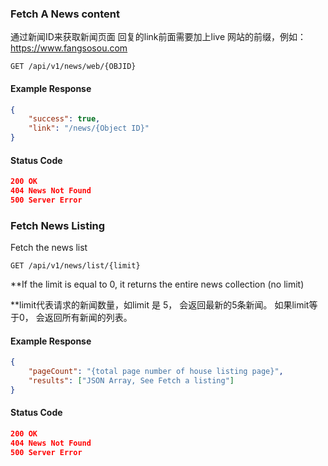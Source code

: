 


### Fetch A News content

通过新闻ID来获取新闻页面
回复的link前面需要加上live 网站的前缀，例如：https://www.fangsosou.com

```endpoint
GET /api/v1/news/web/{OBJID}
```

#### Example Response
```json
{
    "success": true,
    "link": "/news/{Object ID}"
}
```
#### Status Code

```json
200 OK
404 News Not Found
500 Server Error
```


### Fetch News Listing

Fetch the news list

```endpoint
GET /api/v1/news/list/{limit}
```
**If the limit is equal to 0, it returns the entire news collection (no limit)

**limit代表请求的新闻数量，如limit 是 5， 会返回最新的5条新闻。 如果limit等于0， 会返回所有新闻的列表。

#### Example Response
```json
{
    "pageCount": "{total page number of house listing page}",
    "results": ["JSON Array, See Fetch a listing"]
}
```
#### Status Code

```json
200 OK
404 News Not Found
500 Server Error
```
